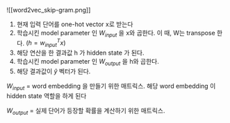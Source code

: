 
![[word2vec_skip-gram.png]]
1) 현재 입력 단어를 one-hot vector x로 받는다
2) 학습시킨 model parameter 인 $W_{input}$ 을 x와 곱한다.
   이 때, W는 transpose 한다. $(h = w_{input}^Tx)$
3) 해당 연산을 한 결과값 h 가 hidden state 가 된다.
4) 학습시킨 model parameter 인 $W_{output}$ 을 h와 곱한다.
5) 해당 결과값이 $\hat y$ 벡터가 된다.


$W_{input}$ = word embedding 을 만들기 위한 매트릭스.
해당 word embedding 이 hidden state 역할을 하게 된다

$W_{output}$ = 실제 단어가 등장할 확률을 계산하기 위한 매트릭스.
